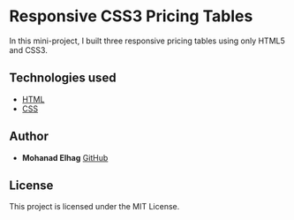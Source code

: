 # Responsive CSS3 Pricing Tables

In this mini-project, I built three responsive pricing tables using only HTML5 and CSS3.


## Technologies used
* [HTML](https://developer.mozilla.org/en-US/docs/Web/HTML)  
* [CSS](https://developer.mozilla.org/en-US/docs/Web/CSS) 

 
## Author

* **Mohanad Elhag**  [GitHub](https://github.com/moh7afiz90)


## License

This project is licensed under the MIT License.
